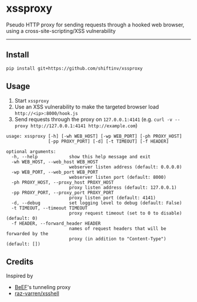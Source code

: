 # xssproxy
Pseudo HTTP proxy for sending requests through a hooked web browser, using a cross-site-scripting/XSS vulnerability

---

## Install
```
pip install git+https://github.com/shiftinv/xssproxy
```


## Usage
1. Start `xssproxy`
2. Use an XSS vulnerability to make the targeted browser load `http://<ip>:8000/hook.js`
3. Send requests through the proxy on `127.0.0.1:4141` (e.g. `curl -v --proxy http://127.0.0.1:4141 http://example.com`)

```
usage: xssproxy [-h] [-wh WEB_HOST] [-wp WEB_PORT] [-ph PROXY_HOST]
                [-pp PROXY_PORT] [-d] [-t TIMEOUT] [-f HEADER]

optional arguments:
  -h, --help            show this help message and exit
  -wh WEB_HOST, --web_host WEB_HOST
                        webserver listen address (default: 0.0.0.0)
  -wp WEB_PORT, --web_port WEB_PORT
                        webserver listen port (default: 8000)
  -ph PROXY_HOST, --proxy_host PROXY_HOST
                        proxy listen address (default: 127.0.0.1)
  -pp PROXY_PORT, --proxy_port PROXY_PORT
                        proxy listen port (default: 4141)
  -d, --debug           set logging level to debug (default: False)
  -t TIMEOUT, --timeout TIMEOUT
                        proxy request timeout (set to 0 to disable) (default: 0)
  -f HEADER, --forward_header HEADER
                        names of request headers that will be forwarded by the
                        proxy (in addition to "Content-Type") (default: [])
```


## Credits
Inspired by
- [BeEF](https://github.com/beefproject/beef)'s tunneling proxy
- [raz-varren/xsshell](https://github.com/raz-varren/xsshell)
